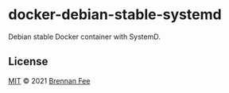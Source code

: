 # docker-debian-stable-systemd

Debian stable Docker container with SystemD.

## License

[MIT](license.md) © 2021 [Brennan Fee](https://github.com/brennanfee)

